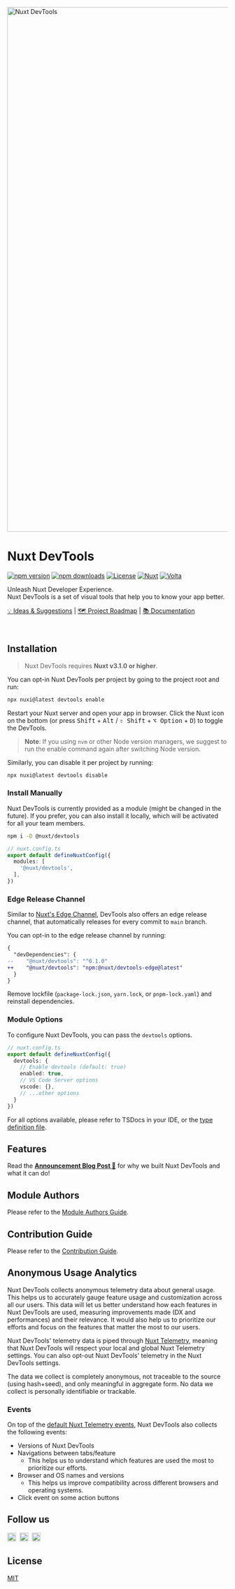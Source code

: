 <a href="https://devtools.nuxt.com"><img width="1200" alt="Nuxt DevTools" src="https://github-production-user-asset-6210df.s3.amazonaws.com/904724/261577617-a10567bd-ad33-48cc-9bda-9e37dbe1929f.png"></a>
<br>
<h1>
Nuxt DevTools
</h1>

[![npm version][npm-version-src]][npm-version-href]
[![npm downloads][npm-downloads-src]][npm-downloads-href]
[![License][license-src]][license-href]
[![Nuxt][nuxt-src]][nuxt-href]
[![Volta][volta-src]][volta-href]

<p>
Unleash Nuxt Developer Experience.
<br>Nuxt DevTools is a set of visual tools that help you to know your app better.
</p>

<p>
  <a href="https://github.com/nuxt/devtools/discussions/29">💡 Ideas & Suggestions</a> |
  <a href="https://github.com/nuxt/devtools/discussions/31">🗺️ Project Roadmap</a> |
  <a href="https://devtools.nuxt.com/">📚 Documentation</a>
</p>

<br>

## Installation

> Nuxt DevTools requires **Nuxt v3.1.0 or higher**.

You can opt-in Nuxt DevTools per project by going to the project root and run:

```bash
npx nuxi@latest devtools enable
```

Restart your Nuxt server and open your app in browser. Click the Nuxt icon on the bottom (or press <kbd>Shift</kbd> + <kbd>Alt</kbd> / <kbd>⇧ Shift</kbd> + <kbd>⌥ Option</kbd> + <kbd>D</kbd>) to toggle the DevTools.

> **Note**: If you using `nvm` or other Node version managers, we suggest to run the enable command again after switching Node version.

Similarly, you can disable it per project by running:

```bash
npx nuxi@latest devtools disable
```

### Install Manually

Nuxt DevTools is currently provided as a module (might be changed in the future). If you prefer, you can also install it locally, which will be activated for all your team members.

```bash
npm i -D @nuxt/devtools
```

```ts
// nuxt.config.ts
export default defineNuxtConfig({
  modules: [
    '@nuxt/devtools',
  ],
})
```

### Edge Release Channel

Similar to [Nuxt's Edge Channel](https://nuxt.com/docs/guide/going-further/edge-channel#opting-into-the-edge-channel), DevTools also offers an edge release channel, that automatically releases for every commit to `main` branch.

You can opt-in to the edge release channel by running:

```diff
{
  "devDependencies": {
--    "@nuxt/devtools": "^0.1.0"
++    "@nuxt/devtools": "npm:@nuxt/devtools-edge@latest"
  }
}
```

Remove lockfile (`package-lock.json`, `yarn.lock`, or `pnpm-lock.yaml`) and reinstall dependencies.


### Module Options

To configure Nuxt DevTools, you can pass the `devtools` options. 

```ts
// nuxt.config.ts
export default defineNuxtConfig({
  devtools: {
    // Enable devtools (default: true)
    enabled: true,
    // VS Code Server options
    vscode: {},
    // ...other options
  }
})
```

For all options available, please refer to TSDocs in your IDE, or the [type definition file](https://github.com/nuxt/devtools/blob/main/packages/devtools-kit/src/_types/options.ts).

## Features

Read the [**Announcement Blog Post 🎊**](https://nuxt.com/blog/introducing-nuxt-devtools) for why we built Nuxt DevTools and what it can do!

## Module Authors

Please refer to the [Module Authors Guide](https://devtools.nuxt.com/module/guide).

## Contribution Guide

Please refer to the [Contribution Guide](https://devtools.nuxt.com/development/contributing).

## Anonymous Usage Analytics

Nuxt DevTools collects anonymous telemetry data about general usage. This helps us to accurately gauge feature usage and customization across all our users. This data will let us better understand how each features in Nuxt DevTools are used, measuring improvements made (DX and performances) and their relevance. It would also help us to prioritize our efforts and focus on the features that matter the most to our users.

Nuxt DevTools' telemetry data is piped through [Nuxt Telemetry](https://github.com/nuxt/telemetry), meaning that Nuxt DevTools will respect your local and global Nuxt Telemetry settings. You can also opt-out Nuxt DevTools' telemetry in the Nuxt DevTools settings.

The data we collect is completely anonymous, not traceable to the source (using hash+seed), and only meaningful in aggregate form. No data we collect is personally identifiable or trackable.

### Events

On top of the [default Nuxt Telemetry events](https://github.com/nuxt/telemetry#events), Nuxt DevTools also collects the following events:

- Versions of Nuxt DevTools
- Navigations between tabs/feature
  - This helps us to understand which features are used the most to prioritize our efforts.
- Browser and OS names and versions
  - This helps us improve compatibility across different browsers and operating systems.
- Click event on some action buttons

## Follow us

<p valign="center">
  <a href="https://chat.nuxt.dev"><img width="20px" src="./.github/assets/discord.svg" alt="Discord"></a>&nbsp;&nbsp;<a href="https://twitter.nuxt.dev"><img width="20px" src="./.github/assets/twitter.svg" alt="Twitter"></a>&nbsp;&nbsp;<a href="https://github.nuxt.dev"><img width="20px" src="./.github/assets/github.svg" alt="GitHub"></a>
</p>

## License

[MIT](./LICENSE)


<!-- Badges -->
[npm-version-src]: https://img.shields.io/npm/v/@nuxt/devtools/latest.svg?style=flat&colorA=18181B&colorB=28CF8D
[npm-version-href]: https://npmjs.com/package/@nuxt/devtools

[npm-downloads-src]: https://img.shields.io/npm/dt/@nuxt/devtools.svg?style=flat&colorA=18181B&colorB=28CF8D
[npm-downloads-href]: https://npmjs.com/package/@nuxt/devtools

[license-src]: https://img.shields.io/npm/l/@nuxt/devtools.svg?style=flat&colorA=18181B&colorB=28CF8D
[license-href]: https://npmjs.com/package/@nuxt/devtools

[nuxt-src]: https://img.shields.io/badge/Nuxt-18181B?logo=nuxt.js
[nuxt-href]: https://nuxt.com

[volta-src]: https://user-images.githubusercontent.com/904724/209143798-32345f6c-3cf8-4e06-9659-f4ace4a6acde.svg
[volta-href]: https://volta.net/nuxt/devtools?utm_source=nuxt_devtools_readme
